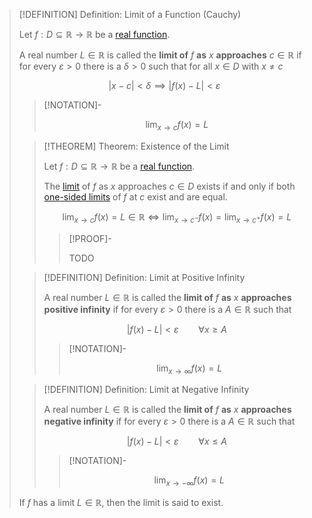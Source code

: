 >[!DEFINITION] Definition: Limit of a Function (Cauchy)
>
>Let $f: D \subseteq \mathbb{R} \to \mathbb{R}$ be a [real function](../Real%20Function.md).
>
>A real number $L \in \mathbb{R}$ is called the **limit of** $f$ **as** $x$ **approaches** $c \in \mathbb{R}$ if for every $\varepsilon \gt 0$ there is a $\delta \gt 0$ such that for all $x \in D$ with $x \ne c$
>
>$$
>|x-c| \lt \delta \implies |f(x)-L| \lt \varepsilon
>$$
>
>>[!NOTATION]-
>>
>>$$
>>\lim_{x\to c} f(x) = L
>>$$
>
>>[!THEOREM] Theorem: Existence of the Limit
>>
>>Let $f: D \subseteq \mathbb{R} \to \mathbb{R}$ be a [real function](../Real%20Function.md).
>>
>>The [limit](Limit%20of%20a%20Function.md) of $f$ as $x$ approaches $c \in D$ exists if and only if both [one-sided limits](One-Sided%20Limits.md) of $f$ at $c$ exist and are equal.
>>
>>$$\lim_{x \to c} f(x) = L \in \mathbb{R} \iff \lim_{x \to c^-} f(x) = \lim_{x \to c^+} f(x) = L$$
>>
>>>[!PROOF]-
>>>
>>>TODO
>>>
>>
>
>>[!DEFINITION] Definition: Limit at Positive Infinity
>>
>>A real number $L \in \mathbb{R}$ is called the **limit of** $f$ **as** $x$ **approaches positive infinity** if for every $\varepsilon \gt 0$ there is a $A \in \mathbb{R}$ such that
>>
>>$$
>>|f(x) - L| \lt \varepsilon \qquad \forall x \ge A
>>$$
>>
>>>[!NOTATION]-
>>>
>>>$$
>>>\lim_{x\to \infty} f(x) = L
>>>$$
>>>
>>
>
>>[!DEFINITION] Definition: Limit at Negative Infinity
>>
>>A real number $L \in \mathbb{R}$ is called the **limit of** $f$ **as** $x$ **approaches negative infinity** if for every $\varepsilon \gt 0$ there is a $A \in \mathbb{R}$ such that
>>
>>$$
>>|f(x) - L| \lt \varepsilon \qquad \forall x \le A
>>$$
>>
>>>[!NOTATION]-
>>>
>>>$$
>>>\lim_{x\to -\infty} f(x) = L
>>>$$
>>>
>>
>
>If $f$ has a limit $L \in \mathbb{R}$, then the limit is said to exist.
>